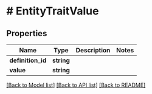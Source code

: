 # # EntityTraitValue

## Properties

Name | Type | Description | Notes
------------ | ------------- | ------------- | -------------
**definition_id** | **string** |  |
**value** | **string** |  |

[[Back to Model list]](../../README.md#models) [[Back to API list]](../../README.md#endpoints) [[Back to README]](../../README.md)
